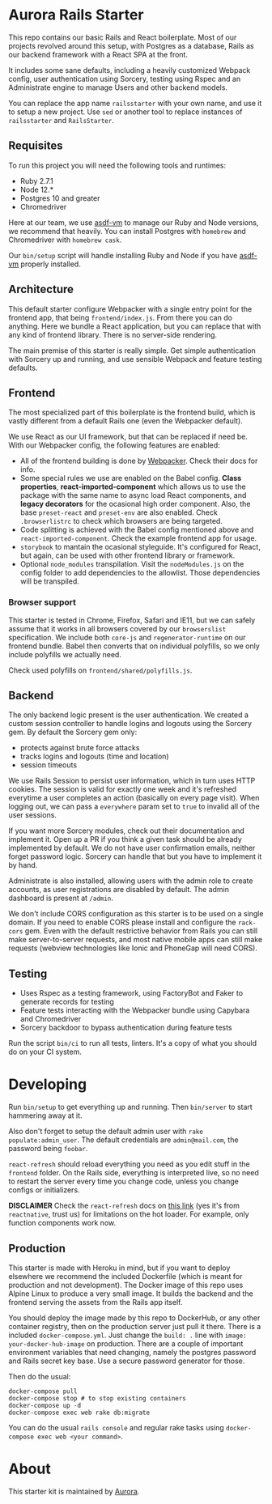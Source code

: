 # Aurora Rails Starter

This repo contains our basic Rails and React boilerplate. Most of our projects revolved around this setup, with Postgres as a database, Rails as our backend framework with a React SPA at the front.

It includes some sane defaults, including a heavily customized Webpack config, user authentication using Sorcery, testing using Rspec and an Administrate engine to manage Users and other backend models.

You can replace the app name `railsstarter` with your own name, and use it to setup a new project. Use `sed` or another tool to replace instances of `railsstarter` and `RailsStarter`.

## Requisites

To run this project you will need the following tools and runtimes:

- Ruby 2.7.1
- Node 12.\*
- Postgres 10 and greater
- Chromedriver

Here at our team, we use [asdf-vm](https://github.com/asdf-vm/asdf) to manage our Ruby and Node versions, we recommend that heavily. You can install Postgres with `homebrew` and Chromedriver with `homebrew cask`.

Our `bin/setup` script will handle installing Ruby and Node if you have [asdf-vm](https://github.com/asdf-vm/asdf) properly installed.

## Architecture

This default starter configure Webpacker with a single entry point for the frontend app, that being `frontend/index.js`. From there you can do anything. Here we bundle a React application, but you can replace that with any kind of frontend library. There is no server-side rendering.

The main premise of this starter is really simple. Get simple authentication with Sorcery up and running, and use sensible Webpack and feature testing defaults.

## Frontend

The most specialized part of this boilerplate is the frontend build, which is vastly different from a default Rails one (even the Webpacker default).

We use React as our UI framework, but that can be replaced if need be. With our Webpacker config, the following features are enabled:

- All of the frontend building is done by [Webpacker](https://github.com/rails/webpacker). Check their docs for info.
- Some special rules we use are enabled on the Babel config. **Class properties**, **react-imported-component** which allows us to use the package with the same name to async load React components, and **legacy decorators** for the ocasional high order component. Also, the base `preset-react` and `preset-env` are also enabled. Check `.browserlistrc` to check which browsers are being targeted.
- Code splitting is achieved with the Babel config mentioned above and `react-imported-component`. Check the example frontend app for usage.
- `storybook` to mantain the ocasional styleguide. It's configured for React, but again, can be used with other frontend library or framework.
- Optional `node_modules` transpilation. Visit the `nodeModules.js` on the config folder to add dependencies to the allowlist. Those dependencies will be transpiled.

### Browser support

This starter is tested in Chrome, Firefox, Safari and IE11, but we can safely assume that it works in all browsers covered by our `browserslist` specification. We include both `core-js` and `regenerator-runtime` on our frontend bundle. Babel then converts that on individual polyfills, so we only include polyfills we actually need.

Check used polyfills on `frontend/shared/polyfills.js`.

## Backend
The only backend logic present is the user authentication. We created a custom session controller to handle logins and logouts using the Sorcery gem. By default the Sorcery gem only:
- protects against brute force attacks
- tracks logins and logouts (time and location)
- session timeouts

We use Rails Session to persist user information, which in turn uses HTTP cookies. The session is valid for exactly one week and it's refreshed everytime a user completes an action (basically on every page visit). When logging out, we can pass a `everywhere` param set to `true` to invalid all of the user sessions.

If you want more Sorcery modules, check out their documentation and implement it. Open up a PR if you think a given task should be already implemented by default. We do not have user confirmation emails, neither forget password logic. Sorcery can handle that but you have to implement it by hand.

Administrate is also installed, allowing users with the admin role to create accounts, as user registrations are disabled by default. The admin dashboard is present at `/admin`.

We don't include CORS configuration as this starter is to be used on a single domain. If you need to enable CORS please install and configure the `rack-cors` gem. Even with the default restrictive behavior from Rails you can still make server-to-server requests, and most native mobile apps can still make requests (webview technologies like Ionic and PhoneGap will need CORS).

## Testing

- Uses Rspec as a testing framework, using FactoryBot and Faker to generate records for testing
- Feature tests interacting with the Webpacker bundle using Capybara and Chromedriver
- Sorcery backdoor to bypass authentication during feature tests

Run the script `bin/ci` to run all tests, linters. It's a copy of what you should do on your CI system.

# Developing

Run `bin/setup` to get everything up and running. Then `bin/server` to start hammering away at it.

Also don't forget to setup the default admin user with `rake populate:admin_user`. The default credentials are `admin@mail.com`, the password being `foobar`.

`react-refresh` should reload everything you need as you edit stuff in the `frontend` folder. On the Rails side, everything is interpreted live, so no need to restart the server every time you change code, unless you change configs or initializers.

**DISCLAIMER** Check the `react-refresh` docs on [this link](https://reactnative.dev/docs/fast-refresh) (yes it's from `reactnative`, trust us) for limitations on the hot loader. For example, only function components work now.

## Production

This starter is made with Heroku in mind, but if you want to deploy elsewhere we recommend the included Dockerfile (which is meant for production and not development). The Docker image of this repo uses Alpine Linux to produce a very small image. It builds the backend and the frontend serving the assets from the Rails app itself.

You should deploy the image made by this repo to DockerHub, or any other container registry, then on the production server just pull it there. There is a included `docker-compose.yml`. Just change the `build: .` line with `image: your-docker-hub-image` on production.
There are a couple of important environment variables that need changing, namely the postgres password and Rails secret key base. Use a secure password generator for those.

Then do the usual:
```
docker-compose pull
docker-compose stop # to stop existing containers
docker-compose up -d
docker-compose exec web rake db:migrate
```

You can do the usual `rails console` and regular rake tasks using `docker-compose exec web <your command>`.

# About

This starter kit is maintained by [Aurora](http://auroradigital.co).

